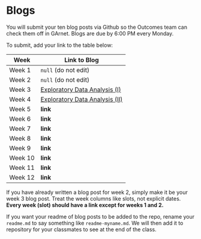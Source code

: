 # Blogs

You will submit your ten blog posts via Github so the Outcomes team can check them off in GArnet. Blogs are due by 6:00 PM every Monday.

To submit, add your link to the table below:

| Week          | Link to Blog 				 	|
| ------------- | ------------------------------|
| Week 1        | `null` (do not edit)			|
| Week 2        | `null` (do not edit)			|
| Week 3        | [Exploratory Data Analysis (I)](https://ailuropoda1864.github.io/portfolio/blog/2017/07/01/eda-i/) |
| Week 4        | [Exploratory Data Analysis (II)](https://ailuropoda1864.github.io/portfolio/blog/2017/07/08/eda-ii/) |
| Week 5        | **link**      				|
| Week 6        | **link**						|
| Week 7        | **link**						|	
| Week 8        | **link**						|
| Week 9        | **link**						|
| Week 10       | **link**						|
| Week 11       | **link**						|
| Week 12       | **link**						|

If you have already written a blog post for week 2, simply make it be your week 3 blog post. Treat the week columns like slots, not explicit dates. **Every week (slot) should have a link except for weeks 1 and 2.**

If you want your readme of blog posts to be added to the repo, rename your `readme.md` to say something like `readme-myname.md`. We will then add it to repository for your classmates to see at the end of the class.
